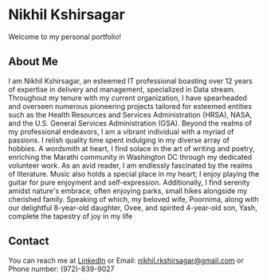 # Nikhil Kshirsagar
Welcome to my personal portfolio! 

## About Me
I am Nikhil Kshirsagar, an esteemed IT professional boasting over 12 years of expertise 
in delivery and management, specialized in Data stream. Throughout my tenure with my 
current organization, I have spearheaded and overseen numerous pioneering projects 
tailored for esteemed entities such as the Health Resources and Services Administration 
(HRSA), NASA, and the U.S. General Services Administration (GSA).
 Beyond the realms of my professional endeavors, I am a vibrant individual with a myriad 
of passions. I relish quality time spent indulging in my diverse array of hobbies. A 
wordsmith at heart, I find solace in the art of writing and poetry, enriching the Marathi 
community in Washington DC through my dedicated volunteer work. As an avid reader, I 
am endlessly fascinated by the realms of literature. Music also holds a special place in my 
heart; I enjoy playing the guitar for pure enjoyment and self-expression.
 Additionally, I find serenity amidst nature's embrace, often enjoying parks, small hikes 
alongside my cherished family. Speaking of which, my beloved wife, Poornima, along 
with our delightful 8-year-old daughter, Ovee, and spirited 4-year-old son, Yash, 
complete the tapestry of joy in my life



## Contact
You can reach me at [LinkedIn](https://www.linkedin.com/in/nikhil-kshirsagar-765ba419/) or Email: nikhil.rkshirsagar@gmail.com or Phone number: (972)-839-9027
